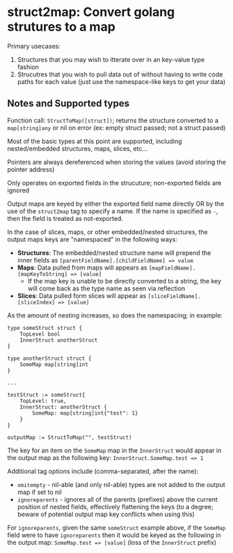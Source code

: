 # struct2map: Convert golang strutures to a map #

Primary usecases:
 1. Structures that you may wish to itterate over in an key-value type fashion
 2. Strucutres that you wish to pull data out of without having to write code paths for each value (just use the namespace-like keys to get your data)

## Notes and Supported types ##
Function call: `StructToMap([struct])`; returns the structure converted to a `map[string]any` or nil on error (ex: empty struct passed; not a struct passed)

Most of the basic types at this point are supported, including nested/embedded structures, maps, slices, etc...

Pointers are always dereferenced when storing the values (avoid storing the pointer address)

Only operates on exported fields in the strucuture; non-exported fields are ignored

Output maps are keyed by either the exported field name directly OR by the use of the `struct2map` tag to specify a name. If the name is specified as `-`, then the field is treated as not-exported.

In the case of slices, maps, or other embedded/nested structures, the output maps keys are "namespaced" in the following ways:
 * **Structures**: The embedded/nested structure name will prepend the inner fields as `[parentFieldName].[childFieldName] => value`
 * **Maps**: Data pulled from maps will appears as `[mapFieldName].[mapKeyToString] => [value]`
   * If the map key is unable to be directly converted to a string, the key will come back as the type name as seen via reflection
 * **Slices**: Data pulled form slices will appear as `[sliceFieldName].[sliceIndex] => [value]`

As the amount of nesting increases, so does the namespacing; in example:
```
type someStruct struct {
    TopLevel bool
    InnerStruct anotherStruct
}

type anotherStruct struct {
    SomeMap map[string]int
}

...

testStruct := someStruct{
    TopLevel: true,
    InnerStruct: anotherStruct {
        SomeMap: map[string]int{"test": 1}
    }
}

outputMap := StructToMap("", testStruct)
```
The key for an item on the `SomeMap` map in the `InnerStruct` would appear in the output map as the following key: `InnerStruct.SomeMap.test => 1`

Additional tag options include (comma-separated, after the name):
 * `omitempty` - nil-able (and only nil-able) types are not added to the output map if set to nil
 * `ignoreparents` - ignores all of the parents (prefixes) above the current position of nested fields, effectively flattening the keys (to a degree; beware of potential output map key conflicts when using this)

For `ignoreparents`, given the same `someStruct` example above, if the `SomeMap` field were to have `ignoreparents` then it would be keyed as the following in the output map: `SomeMap.test => [value]` (loss of the `InnerStruct` prefix)